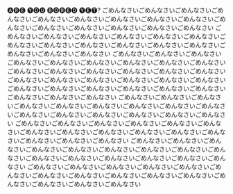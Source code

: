 🅐🅡🅔 🅨🅞🅤 ​​🅑🅞🅡🅔🅓 🅨🅔🅣?
ごめんなさいごめんなさいごめんなさいごめんなさいごめんなさいごめんなさいごめんなさいごめんなさいごめんなさいごめんなさいごめんなさいごめんなさいごめんなさいごめんなさいごめんなさい
ごめんなさいごめんなさいごめんなさいごめんなさいごめんなさいごめんなさいごめんなさいごめんなさいごめんなさいごめんなさいごめんなさいごめんなさいごめんなさいごめんなさいごめんなさい
ごめんなさいごめんなさいごめんなさいごめんなさいごめんなさいごめんなさいごめんなさいごめんなさいごめんなさいごめんなさいごめんなさいごめんなさいごめんなさいごめんなさいごめんなさい
ごめんなさいごめんなさいごめんなさいごめんなさいごめんなさいごめんなさいごめんなさいごめんなさいごめんなさいごめんなさいごめんなさいごめんなさいごめんなさいごめんなさいごめんなさい
ごめんなさいごめんなさいごめんなさいごめんなさいごめんなさいごめんなさいごめんなさいごめんなさいごめんなさいごめんなさいごめんなさいごめんなさいごめんなさいごめんなさいごめんなさい
ごめんなさいごめんなさいごめんなさいごめんなさいごめんなさいごめんなさいごめんなさいごめんなさいごめんなさいごめんなさいごめんなさいごめんなさいごめんなさいごめんなさいごめんなさい
ごめんなさいごめんなさいごめんなさいごめんなさいごめんなさいごめんなさいごめんなさいごめんなさいごめんなさいごめんなさいごめんなさいごめんなさいごめんなさいごめんなさいごめんなさい
ごめんなさいごめんなさいごめんなさいごめんなさいごめんなさいごめんなさいごめんなさいごめんなさいごめんなさいごめんなさいごめんなさいごめんなさいごめんなさいごめんなさいごめんなさい

